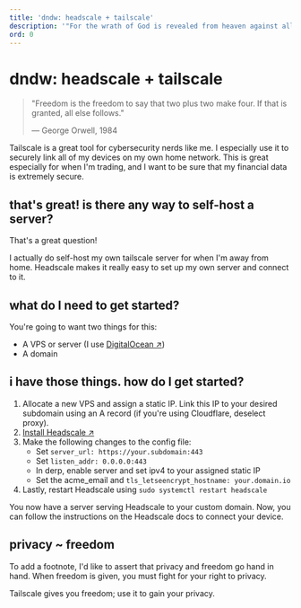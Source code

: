 ```yaml
---
title: 'dndw: headscale + tailscale'
description: '"For the wrath of God is revealed from heaven against all ungodliness and unrighteousness of men, who by their unrighteousness suppress the truth." - Romans 1:18'
ord: 0
---
```

# dndw: headscale + tailscale
> "Freedom is the freedom to say that <r>two plus two</r> make <bl>four</bl>. If that is granted, <y>all else follows</y>."
> 
> &mdash; George Orwell, 1984

<r>Tailscale</r> is a great tool for cybersecurity nerds like me. I especially use it to <bl>securely link</bl> all of my devices
on my own home network. This is great especially for when I'm <r>trading</r>, and I want to be sure that my financial data
is <bl>extremely secure</bl>.

## that's great! is there any way to self-host a server?
That's a great question!

I actually do <bl>self-host</bl> my own tailscale server for when I'm <r>away from home</r>.
<r>Headscale</r> makes it <bl>really easy</bl> to set up my own server and connect to it.

## what do I need to get started?
You're going to want <r>two things</r> for this:
- A VPS or server (I use [DigitalOcean &#8599;](https://digitalocean.com/))
- A domain

## i have those things. how do I get started?
1. Allocate a new VPS and assign a <r>static IP</r>. Link this IP to your desired subdomain using an <r>A</r> record (if you're using Cloudflare, deselect <bl>proxy</bl>).
2. [Install Headscale &#8599;](https://headscale.net/stable/)
3. Make the following changes to the config file:
    - Set `server_url: https://your.subdomain:443`
    - Set `listen_addr: 0.0.0.0:443`
    - In derp, enable server and set ipv4 to your assigned static IP
    - Set the acme_email and `tls_letseencrypt_hostname: your.domain.io`
4. Lastly, restart Headscale using `sudo systemctl restart headscale`

You now have a <bl>server</bl> serving <r>Headscale</r> to your custom <y>domain</y>. Now, you can follow the
<bl>instructions</bl> on the Headscale docs to <r>connect your device</r>.

## privacy ~ freedom
To add a footnote, I'd like to assert that <r>privacy</r> and <bl>freedom</bl> go hand in hand.
When <bl>freedom</bl> is given, you must fight for your right to <r>privacy</r>. 

Tailscale gives you <bl>freedom</bl>; use it to gain your <r>privacy</r>.